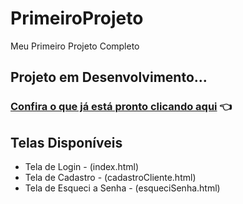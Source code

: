 # PrimeiroProjeto
 Meu Primeiro Projeto Completo

## Projeto em Desenvolvimento...

### [Confira o que já está pronto clicando aqui](https://ingridliana-dev.github.io/PrimeiroProjeto/index.html) 👈

## Telas Disponíveis

- Tela de Login - (index.html)
- Tela de Cadastro - (cadastroCliente.html)
- Tela de Esqueci a Senha - (esqueciSenha.html)


